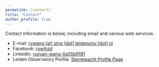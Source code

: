 ```yaml
---
permalink: /contact/
title: "Contact"
author_profile: true
---
```


Contact information is below, including email and various web services. 

* E-mail: [rywang [at] strw [dot] leidenuniv [dot] nl](mailto:rywang@strw.leidenuniv.nl)
* Facebook: [rywjhzd](https://www.facebook.com/rywjhzd)
* Linkedln: [ruoyan-wang-0a55b9191](https://www.linkedin.com/in/ruoyan-wang-0a55b9191)
* Leiden Observatory Profile: [Sterrewacht Profile Page](https://local.strw.leidenuniv.nl/people/touchscreen2/persinline.php?id=4966)
